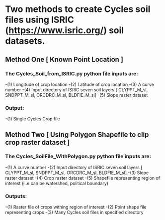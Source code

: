 # Two methods to create Cycles soil files using ISRIC (https://www.isric.org/) soil datasets.


## Method One [ Known Point Location ] 

### The Cycles_Soil_from_ISRIC.py python file inputs are:

-(1) Longitude of crop location
-(2) Latitude of crop location
-(3) A curve number
-(4) Input directory of ISRIC seven soil layers [ CLYPPT_M_sl, SNDPPT_M_sl, ORCDRC_M_sl, BLDFIE_M_sl]
-(5) Slope raster dataset

### Output:
-(1) Single Cycles Crop file

## Method Two [ Using Polygon Shapefile to clip crop raster dataset ]

### The Cycles_SoilFile_WithPolygon.py python file inputs are:

-(1) A curve number
-(2) Input directory of ISRIC seven soil layers [ CLYPPT_M_sl, SNDPPT_M_sl, ORCDRC_M_sl, BLDFIE_M_sl]
-(3) Slope raster dataset
-(4) Crop raster dataset
-(5) Shapefile representing region of interest (i..e can be watershed, political boundary)

### Outputs:
-(1) Raster file of crops withing region of interest
-(2) Point shape file representing crops
-(3) Many Cycles soil files in specified directory


